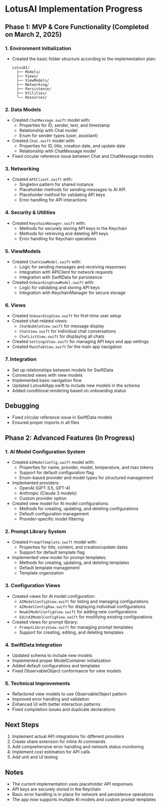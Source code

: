 # LotusAI Implementation Progress

## Phase 1: MVP & Core Functionality (Completed on March 2, 2025)

### 1. Environment Initialization
- Created the basic folder structure according to the implementation plan:
  ```
  LotusAI/
    ├── Models/
    ├── Views/
    ├── ViewModels/
    ├── Networking/
    ├── Persistence/
    ├── Utilities/
    └── Resources/
  ```

### 2. Data Models
- Created `ChatMessage.swift` model with:
  - Properties for ID, sender, text, and timestamp
  - Relationship with Chat model
  - Enum for sender types (user, assistant)
- Created `Chat.swift` model with:
  - Properties for ID, title, creation date, and update date
  - Relationship with ChatMessage model
- Fixed circular reference issue between Chat and ChatMessage models

### 3. Networking
- Created `APIClient.swift` with:
  - Singleton pattern for shared instance
  - Placeholder methods for sending messages to AI API
  - Placeholder method for validating API keys
  - Error handling for API interactions

### 4. Security & Utilities
- Created `KeychainManager.swift` with:
  - Methods for securely storing API keys in the Keychain
  - Methods for retrieving and deleting API keys
  - Error handling for Keychain operations

### 5. ViewModels
- Created `ChatViewModel.swift` with:
  - Logic for sending messages and receiving responses
  - Integration with APIClient for network requests
  - Integration with SwiftData for persistence
- Created `OnboardingViewModel.swift` with:
  - Logic for validating and storing API keys
  - Integration with KeychainManager for secure storage

### 6. Views
- Created `OnboardingView.swift` for first-time user setup
- Created chat-related views:
  - `ChatBubbleView.swift` for message display
  - `ChatView.swift` for individual chat conversations
  - `ChatListView.swift` for displaying all chats
- Created `SettingsView.swift` for managing API keys and app settings
- Created `MainTabView.swift` for the main app navigation

### 7. Integration
- Set up relationships between models for SwiftData
- Connected views with view models
- Implemented basic navigation flow
- Updated LotusAIApp.swift to include new models in the schema
- Added conditional rendering based on onboarding status

## Debugging
- Fixed circular reference issue in SwiftData models
- Ensured proper imports in all files

## Phase 2: Advanced Features (In Progress)

### 1. AI Model Configuration System
- Created `AIModelConfig.swift` model with:
  - Properties for name, provider, model, temperature, and max tokens
  - Support for default configuration flag
  - Enum-based provider and model types for structured management
- Implemented providers:
  - OpenAI (GPT-3.5, GPT-4)
  - Anthropic (Claude 3 models)
  - Custom provider option
- Created view model for AI model configurations:
  - Methods for creating, updating, and deleting configurations
  - Default configuration management
  - Provider-specific model filtering

### 2. Prompt Library System
- Created `PromptTemplate.swift` model with:
  - Properties for title, content, and creation/update dates
  - Support for default template flag
- Implemented view model for prompt templates:
  - Methods for creating, updating, and deleting templates
  - Default template management
  - Template organization

### 3. Configuration Views
- Created views for AI model configuration:
  - `AIModelConfigView.swift` for listing and managing configurations
  - `AIModelConfigRow.swift` for displaying individual configurations
  - `NewAIModelConfigView.swift` for adding new configurations
  - `EditAIModelConfigView.swift` for modifying existing configurations
- Created views for prompt library:
  - `PromptLibraryView.swift` for managing prompt templates
  - Support for creating, editing, and deleting templates

### 4. SwiftData Integration
- Updated schema to include new models
- Implemented proper ModelContainer initialization
- Added default configurations and templates
- Fixed ObservableObject conformance for view models

### 5. Technical Improvements
- Refactored view models to use ObservableObject pattern
- Improved error handling and validation
- Enhanced UI with better interaction patterns
- Fixed compilation issues and duplicate declarations

## Next Steps
1. Implement actual API integrations for different providers
2. Create share extension for inline AI commands
3. Add comprehensive error handling and network status monitoring
4. Implement cost estimation for API calls
5. Add unit and UI testing

## Notes
- The current implementation uses placeholder API responses
- API keys are securely stored in the Keychain
- Basic error handling is in place for network and persistence operations
- The app now supports multiple AI models and custom prompt templates
